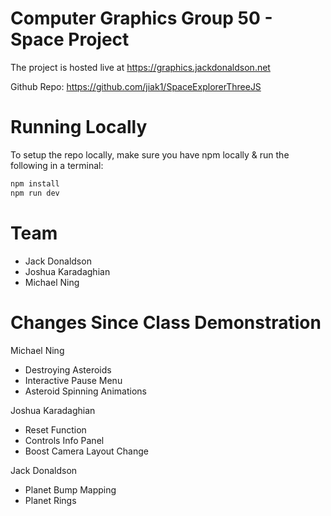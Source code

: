# Computer Graphics Group 50 - Space Project

The project is hosted live at https://graphics.jackdonaldson.net

Github Repo: https://github.com/jiak1/SpaceExplorerThreeJS

# Running Locally

To setup the repo locally, make sure you have npm locally & run the following in a terminal:

```bash
npm install
npm run dev
```

# Team

- Jack Donaldson
- Joshua Karadaghian
- Michael Ning

# Changes Since Class Demonstration

Michael Ning

- Destroying Asteroids
- Interactive Pause Menu
- Asteroid Spinning Animations

Joshua Karadaghian

- Reset Function
- Controls Info Panel
- Boost Camera Layout Change

Jack Donaldson

- Planet Bump Mapping
- Planet Rings
